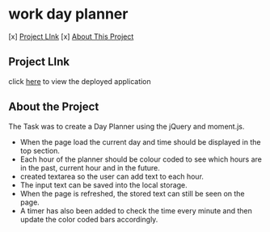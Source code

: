 # work day planner

[x] [Project LInk](https://github.com/MRasheed1991/Work_Day_Planner/blob/master/README.md#project-link)
[x] [About This Project](https://github.com/MRasheed1991/Work_Day_Planner/blob/master/README.md#about-the-project)

## Project LInk

click [here](https://mrasheed1991.github.io/Work_Day_Planner/) to view the deployed application

## About the Project

The Task was to create a Day Planner using the jQuery and moment.js.

- When the page load the current day and time should be displayed in the top section.
- Each hour of the planner should be colour coded to see which hours are in the past, current hour and in the future.
- created textarea so the user can add text to each hour.
- The input text can be saved into the local storage.
- When the page is refreshed, the stored text can still be seen on the page.
- A timer has also been added to check the time every minute and then update the color coded bars accordingly.
